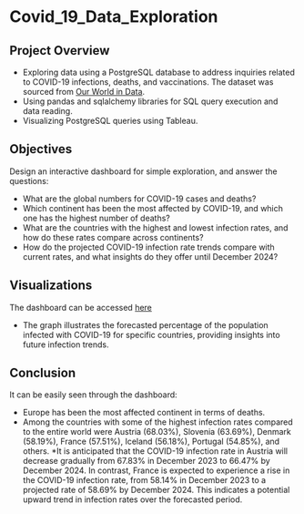 # Covid_19_Data_Exploration


## Project Overview
- Exploring data using a PostgreSQL database to address inquiries related to COVID-19 infections, deaths, and vaccinations. The dataset was sourced from [Our World in Data](https://ourworldindata.org/covid-deaths).
- Using pandas and sqlalchemy libraries for SQL query execution and data reading.
- Visualizing PostgreSQL queries using Tableau.

## Objectives
Design an interactive dashboard for simple exploration, and answer the questions:
* What are the global numbers for COVID-19 cases and deaths?
* Which continent has been the most affected by COVID-19, and which one has the highest number of deaths?
* What are the countries with the highest and lowest infection rates, and how do these rates compare across continents?
* How do the projected COVID-19 infection rate trends compare with current rates, and what insights do they offer until December 2024?

## Visualizations
The dashboard can be accessed [here](https://public.tableau.com/app/profile/stefani.nikolic/viz/COVID-19Dashboard_17071750332220/Dashboard1)
* The graph illustrates the forecasted percentage of the population infected with COVID-19 for specific countries, providing insights into future infection trends.

## Conclusion
It can be easily seen through the dashboard:
* Europe has been the most affected continent in terms of deaths.
* Among the countries with some of the highest infection rates compared to the entire world were Austria (68.03%), Slovenia (63.69%), Denmark (58.19%), France (57.51%), Iceland (56.18%), Portugal (54.85%), and others.
*It is anticipated that the COVID-19 infection rate in Austria will decrease gradually from 67.83% in December 2023 to 66.47% by December 2024. In contrast, France is expected to experience a rise in the COVID-19 infection rate, from 58.14% in December 2023 to a projected rate of 58.69% by December 2024. This indicates a potential upward trend in infection rates over the forecasted period.
